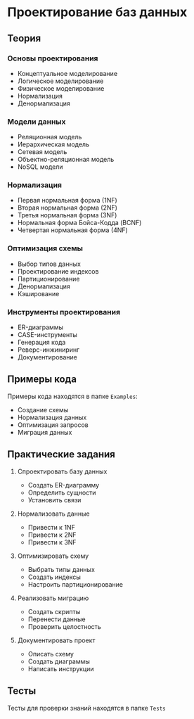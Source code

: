 # Проектирование баз данных

## Теория

### Основы проектирования
- Концептуальное моделирование
- Логическое моделирование
- Физическое моделирование
- Нормализация
- Денормализация

### Модели данных
- Реляционная модель
- Иерархическая модель
- Сетевая модель
- Объектно-реляционная модель
- NoSQL модели

### Нормализация
- Первая нормальная форма (1NF)
- Вторая нормальная форма (2NF)
- Третья нормальная форма (3NF)
- Нормальная форма Бойса-Кодда (BCNF)
- Четвертая нормальная форма (4NF)

### Оптимизация схемы
- Выбор типов данных
- Проектирование индексов
- Партиционирование
- Денормализация
- Кэширование

### Инструменты проектирования
- ER-диаграммы
- CASE-инструменты
- Генерация кода
- Реверс-инжиниринг
- Документирование

## Примеры кода
Примеры кода находятся в папке `Examples`:
- Создание схемы
- Нормализация данных
- Оптимизация запросов
- Миграция данных

## Практические задания
1. Спроектировать базу данных
   - Создать ER-диаграмму
   - Определить сущности
   - Установить связи

2. Нормализовать данные
   - Привести к 1NF
   - Привести к 2NF
   - Привести к 3NF

3. Оптимизировать схему
   - Выбрать типы данных
   - Создать индексы
   - Настроить партиционирование

4. Реализовать миграцию
   - Создать скрипты
   - Перенести данные
   - Проверить целостность

5. Документировать проект
   - Описать схему
   - Создать диаграммы
   - Написать инструкции

## Тесты
Тесты для проверки знаний находятся в папке `Tests` 